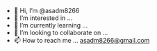 - 👋 Hi, I’m @asadm8266
- 👀 I’m interested in ...
- 🌱 I’m currently learning ...
- 💞️ I’m looking to collaborate on ...
- 📫 How to reach me ... asadm8266@gmail.com

<!---
asadm8266/asadm8266 is a ✨ special ✨ repository because its `README.md` (this file) appears on your GitHub profile.
You can click the Preview link to take a look at your changes.
--->
